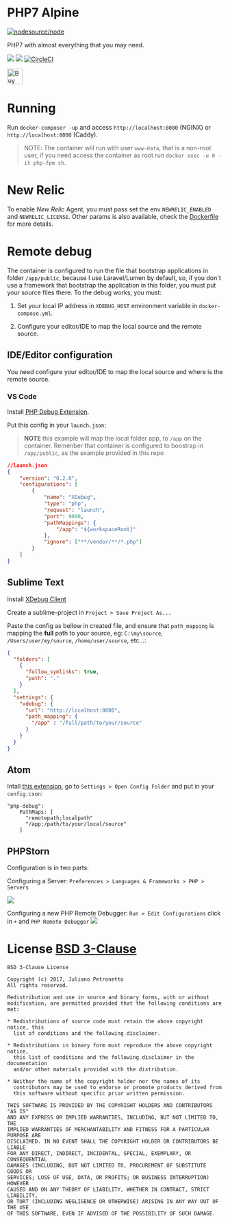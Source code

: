 # PHP7 Alpine
[![nodesource/node](http://dockeri.co/image/petronetto/php7-alpine)](https://registry.hub.docker.com/u/petronetto/php7-alpine/)

PHP7 with almost everything that you may need.

[![](https://images.microbadger.com/badges/image/petronetto/php7-alpine:latest.svg)](https://microbadger.com/images/petronetto/php7-alpine:latest "Get your own image badge on microbadger.com")
[![](https://images.microbadger.com/badges/version/petronetto/php7-alpine:latest.svg)](https://microbadger.com/images/petronetto/php-nginx-alpine:stable "Get your own version badge on microbadger.com")
[![CircleCI](https://circleci.com/gh/petronetto/php7-alpine/tree/master.svg?style=svg)](https://circleci.com/gh/petronetto/php7-alpine/tree/master)

<a href='https://ko-fi.com/N4N09BMZ' target='_blank'><img height='36' style='border:0px;height:36px;' src='https://az743702.vo.msecnd.net/cdn/kofi1.png?v=0' border='0' alt='Buy Me a Coffee at ko-fi.com' /></a>


# Running
Run `docker-composer -up` and access `http://localhost:8080` (NGINX) or `http://localhost:8000` (Caddy).

> NOTE: The container will run with user `www-data`, that is a non-root user, if you need access the container as root run `docker exec -u 0 -it php-fpm sh`.

# New Relic
To enable *New Relic* Agent, you must pass set the env `NEWRELIC_ENABLED` and `NEWRELIC_LICENSE`. Other params is also available, check the [Dockerfile](https://github.com/petronetto/php7-alpine/blob/master/php-fpm/Dockerfile) for more details.  


# Remote debug

The container is configured to run the file that bootstrap applications in folder `/app/public`, because I use Laravel/Lumen by default, so, if you don't use a framework that bootstrap the application in this folder, you must put your source files there.
To the debug works, you must:

1) Set your local IP address in `XDEBUG_HOST` environment variable in `docker-compose.yml`.

2) Configure your editor/IDE to map the local source and the remote source.

## IDE/Editor configuration

You need configure your editor/IDE to map the local source and where is the remote source.

### VS Code
Install [PHP Debug Extension](https://marketplace.visualstudio.com/items?itemName=felixfbecker.php-debug).

Put this config in your `launch.json`:

>**NOTE** this example will map the local folder app, to `/app` on the container. Remenber that container is configured to boostrap in `/app/public`, as the example provided in this repo

```json
//launch.json
{
    "version": "0.2.0",
    "configurations": [
        {
            "name": "XDebug",
            "type": "php",
            "request": "launch",
            "port": 9000,
            "pathMappings": {
                "/app": "${workspaceRoot}"
            },
            "ignore": ["**/vendor/**/*.php"]
        }
    ]
}
```


## Sublime Text

Install [XDebug Client](https://github.com/martomo/SublimeTextXdebug)

Create a sublime-project in `Project > Save Project As...`

Paste the config as bellow in created file, and ensure that `path_mapping` is mapping the **full** path to your source, eg: `C:\my\source`, `/Users/user/my/source`, `/home/user/source`, etc...:

```json
{
  "folders": [
    {
      "follow_symlinks": true,
      "path": "."
    }
  ],
  "settings": {
    "xdebug": {
      "url": "http://localhost:8080",
      "path_mapping": {
        "/app" : "/full/path/to/your/source"
      }
    }
  }
}
```


## Atom

Intall [this extension](https://github.com/gwomacks/php-debug), go to `Settings > Open Config Folder` and put in your `config.cson`:

```
"php-debug":
    PathMaps: [
      "remotepath;localpath"
      "/app;/path/to/your/local/source"
    ]
```


## PHPStorn
Configuration is in two parts:

Configuring a Server: `Preferences > Languages & Frameworks > PHP > Servers`

![](http://imagizer.imageshack.us/v2/1024x768q90/924/1ftWIS.png)



Configuring a new PHP Remote Debugger: `Run > Edit Configurations` click in `+` and `PHP Remote Debugger`
![](http://imagizer.imageshack.us/v2/1024x768q90/922/bnd7fq.png)



# License [BSD 3-Clause](https://github.com/petronetto/php7-alpine/blob/master/LICENSE)

```
BSD 3-Clause License

Copyright (c) 2017, Juliano Petronetto
All rights reserved.

Redistribution and use in source and binary forms, with or without
modification, are permitted provided that the following conditions are met:

* Redistributions of source code must retain the above copyright notice, this
  list of conditions and the following disclaimer.

* Redistributions in binary form must reproduce the above copyright notice,
  this list of conditions and the following disclaimer in the documentation
  and/or other materials provided with the distribution.

* Neither the name of the copyright holder nor the names of its
  contributors may be used to endorse or promote products derived from
  this software without specific prior written permission.

THIS SOFTWARE IS PROVIDED BY THE COPYRIGHT HOLDERS AND CONTRIBUTORS "AS IS"
AND ANY EXPRESS OR IMPLIED WARRANTIES, INCLUDING, BUT NOT LIMITED TO, THE
IMPLIED WARRANTIES OF MERCHANTABILITY AND FITNESS FOR A PARTICULAR PURPOSE ARE
DISCLAIMED. IN NO EVENT SHALL THE COPYRIGHT HOLDER OR CONTRIBUTORS BE LIABLE
FOR ANY DIRECT, INDIRECT, INCIDENTAL, SPECIAL, EXEMPLARY, OR CONSEQUENTIAL
DAMAGES (INCLUDING, BUT NOT LIMITED TO, PROCUREMENT OF SUBSTITUTE GOODS OR
SERVICES; LOSS OF USE, DATA, OR PROFITS; OR BUSINESS INTERRUPTION) HOWEVER
CAUSED AND ON ANY THEORY OF LIABILITY, WHETHER IN CONTRACT, STRICT LIABILITY,
OR TORT (INCLUDING NEGLIGENCE OR OTHERWISE) ARISING IN ANY WAY OUT OF THE USE
OF THIS SOFTWARE, EVEN IF ADVISED OF THE POSSIBILITY OF SUCH DAMAGE.
```
